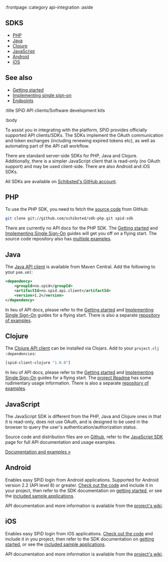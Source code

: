:frontpage
:category api-integration
:aside
## SDKS

- [PHP](#php)
- [Java](#java)
- [Clojure](#clojure)
- [JavaScript](#javascript)
- [Android](#android)
- [iOS](#ios)

## See also

- [Getting started](/getting-started/)
- [Implementing single sign-on](/implementing-sso/)
- [Endpoints](/endpoints/)

:title SPiD API clients/Software development kits

:body

To assist you in integrating with the platform, SPiD provides officially
supported API clients/SDKs. The SDKs implement the OAuth communication and token
exchanges (including renewing expired tokens etc), as well as automating part of
the API call workflow.

There are standard server-side SDKs for PHP, Java and Clojure. Additionally,
there is a simpler JavaScript client that is read-only (no OAuth support) and
may be used client-side. There are also Android and iOS SDKs.

All SDKs are available on [Schibsted's GitHub account](https://github.com/schibsted/).

## PHP

To use the PHP SDK, you need to fetch the
[source code](https://github.com/schibsted/sdk-php) from GitHub:

```sh
git clone git://github.com/schibsted/sdk-php.git spid-sdk
```

There are currently no API docs for the PHP SDK. The
[Getting started](/getting-started/) and
[Implementing Single Sign-On](/implementing-sso/) guides will get you off on a
flying start. The source code repository also has
[multiple examples](https://github.com/schibsted/sdk-php/tree/master/examples).

## Java

The [Java API client](https://github.com/schibsted/spid-client-java/) is
available from Maven Central. Add the following to your `pom.xml`:

```xml
<dependency>
    <groupId>no.spid</groupId>
    <artifactId>no.spid.api.client</artifactId>
    <version>1.2</version>
</dependency>
```

In lieu of API docs, please refer to the [Getting started](/getting-started/) and
[Implementing Single Sign-On](/implementing-sso/) guides for a flying start.
There is also a separate
[repository of examples](https://github.com/schibsted/spid-java-examples).

## Clojure

The [Clojure API client](https://github.com/schibsted/spid-client-clojure) can
be installed via Clojars. Add to your `project.clj` `:dependencies`:

```clj
[spid-client-clojure "1.0.0"]
```

In lieu of API docs, please refer to the [Getting started](/getting-started/) and
[Implementing Single Sign-On](/implementing-sso/) guides for a flying start. The
[project Readme](https://github.com/schibsted/spid-client-clojure) has some
rudimentary usage information. There is also a separate
[repository of examples](https://github.com/schibsted/spid-clj-examples).

## JavaScript

The JavaScript SDK is different from the PHP, Java and Clojure ones in that it
is read-only, does not use OAuth, and is designed to be used in the browser to
query the user's authentication/authorization status.

Source code and distribution files are on
[Github](https://github.com/schibsted/sdk-js), refer to the
[JavaScript SDK](/sdks/javascript/) page for full API documentation and usage
examples.

[Documentation and examples &raquo;](/sdks/javascript/)

## Android

Enables easy SPiD login from Android applications. Supported for Android version
2.2 (API level 8) or greater.
[Check out the code](http://schibsted.github.io/sdk-android/) and include it in
your project, then refer to the SDK documentation on
[getting started](http://schibsted.github.io/sdk-android/setting-up-spid.html),
or see the
[included sample applications](https://github.com/schibsted/sdk-android).

API documentation and more information is available from the
[project's wiki](http://schibsted.github.io/sdk-android/).

## iOS

Enables easy SPiD login from iOS applications.
[Check out the code](http://schibsted.github.io/sdk-ios/) and include it in you
project, then refer to the SDK documentation on
[getting started](http://schibsted.github.io/sdk-ios/setting-up-spid.html), or
see the [included sample applications](https://github.com/schibsted/sdk-iOS).

API documentation and more information is available from the
[project's wiki](http://schibsted.github.io/sdk-ios/).
